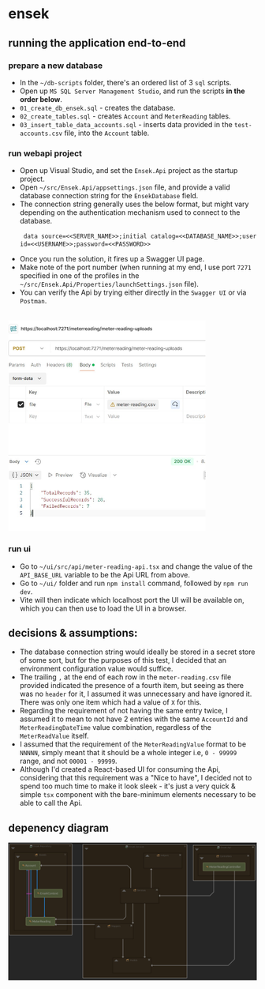 # ensek

## running the application end-to-end

### prepare a new database
* In the `~/db-scripts` folder, there's an ordered list of 3 `sql` scripts.
* Open up `MS SQL Server Management Studio`, and run the scripts <b>in the order below</b>.
* `01_create_db_ensek.sql` - creates the database.
* `02_create_tables.sql` - creates `Account` and `MeterReading` tables.
* `03_insert_table_data_accounts.sql` - inserts data provided in the `test-accounts.csv` file, into the `Account` table.


### run webapi project
* Open up Visual Studio, and set the `Ensek.Api` project as the startup project.
* Open `~/src/Ensek.Api/appsettings.json` file, and provide a valid database connection string for the `EnsekDatabase` field.
* The connection string generally uses the below format, but might vary depending on the authentication mechanism used to connect to the database.
   ```
    data source=<<SERVER_NAME>>;initial catalog=<<DATABASE_NAME>>;user id=<<USERNAME>>;password=<<PASSWORD>>
   ```
* Once you run the solution, it fires up a Swagger UI page.
* Make note of the port number (when running at my end, I use port `7271` specified in one of the profiles in the `~/src/Ensek.Api/Properties/launchSettings.json` file).
* You can verify the Api by trying either directly in the `Swagger UI` or via `Postman`.

<br/>
<img width=400px src="images/postman-call.jpg">


### run ui
* Go to `~/ui/src/api/meter-reading-api.tsx` and change the value of the `API_BASE_URL` variable to be the Api URL from above.
* Go to `~/ui/` folder and run `npm install` command, followed by `npm run dev`.
* Vite will then indicate which localhost port the UI will be available on, which you can then use to load the UI in a browser.


## decisions & assumptions:
* The database connection string would ideally be stored in a secret store of some sort, but for the purposes of this test, I decided that an environment configuration value would suffice.
* The trailing `,` at the end of each row in the `meter-reading.csv` file provided indicated the presence of a fourth item, but seeing as there was no `header` for it, I assumed it was unnecessary and have ignored it. There was only one item which had a value of `X` for this.
* Regarding the requirement of not having the same entry twice, I assumed it to mean to not have 2 entries with the same `AccountId` and `MeterReadingDateTime` value combination, regardless of the `MeterReadValue` itself.
* I assumed that the requirement of the `MeterReadingValue` format to be `NNNNN`, simply meant that it should be a whole integer i.e, `0 - 99999` range, and not `00001 - 99999`.
* Although I'd created a React-based UI for consuming the Api, considering that this requirement was a "Nice to have", I decided not to spend too much time to make it look sleek - it's just a very quick & simple `tsx` component with the bare-minimum elements necessary to be able to call the Api.


## depenency diagram
<img width=1200px src="images/project-type-dependency.jpg">